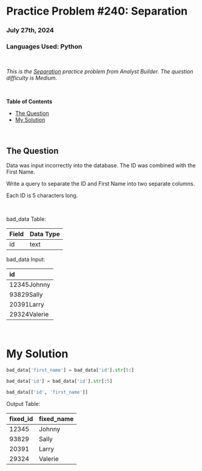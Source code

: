 # **Practice Problem #240: Separation**
### July 27th, 2024
### Languages Used: Python

<br>

*This is the [Separation](https://www.analystbuilder.com/questions/separation-DbHMu) practice problem from Analyst Builder. The question difficulty is Medium.*

<br>

**Table of Contents**

-   [The Question](#the-question)
-   [My Solution](#my-solution)
  
<br>

## The Question

Data was input incorrectly into the database. The ID was combined with the First Name.

Write a query to separate the ID and First Name into two separate columns.

Each ID is 5 characters long.

<br>

bad_data Table:

| Field | Data Type |
| :---- | :-------- |
| id    | text      |

bad_data Input:

| id           |
| :----------- |
| 12345Johnny  |
| 93829Sally   |
| 20391Larry   |
| 29324Valerie |


<br>

# My Solution

``` Python
bad_data['first_name'] = bad_data['id'].str[5:]

bad_data['id'] = bad_data['id'].str[:5]

bad_data[['id', 'first_name']]
```

Output Table:

| fixed_id | fixed_name |
| :------- | :--------- |
| 12345    | Johnny     |
| 93829    | Sally      |
| 20391    | Larry      |
| 29324    | Valerie    |
